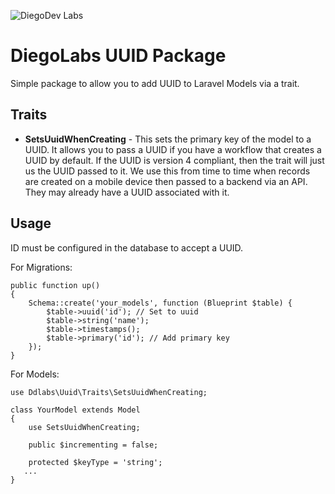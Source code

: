 ![DiegoDev Labs](https://dl.dropboxusercontent.com/s/3fufybtdhru6mhb/DiegoLabs%20Logo.png)

# DiegoLabs UUID Package

Simple package to allow you to add UUID to Laravel Models via a trait. 

## Traits
* __SetsUuidWhenCreating__ - This sets the primary key of the model to a UUID. It allows you to pass a UUID if 
you have a workflow that creates a UUID by default. If the UUID is version 4 compliant, then the trait will 
just us the UUID passed to it. We use this from time to time when records are created on a mobile device then
passed to a backend via an API. They may already have a UUID associated with it. 

## Usage 

ID must be configured in the database to accept a UUID. 

For Migrations:
``` 
public function up()
{
    Schema::create('your_models', function (Blueprint $table) {
        $table->uuid('id'); // Set to uuid
        $table->string('name');
        $table->timestamps();
        $table->primary('id'); // Add primary key
    });
}
```
For Models:
```
use Ddlabs\Uuid\Traits\SetsUuidWhenCreating;

class YourModel extends Model
{
    use SetsUuidWhenCreating;

    public $incrementing = false;

    protected $keyType = 'string';
   ...
}
```